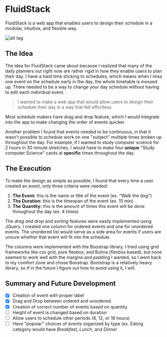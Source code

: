 # FluidStack
FluidStack is a web app that enables users to design their schedule in a modular, intuitive, and flexible way.

![alt tag](http://res.cloudinary.com/dqtydsjjs/image/upload/v1528657145/Screen_Shot_2018-06-10_at_1.58.05_PM_vp0vgj.png)

## The Idea
The idea for FluidStack came about because I realized that many of the daily planners out right now are rather rigid in how they enable users to plan their day. I have a hard time sticking to schedules, which means when I miss one event on the schedule early in the day, the whole timetable is messed up. There needed to be a way to change your day schedule without having to edit each individual event.

> I wanted to make a web app that would allow users to design their schedule their day in a way that felt effortless.

Most schedule makers have drag and drop feature, which I would integrate into the app to make changing the order of events quicker.

Another problem I found that events needed to be continuous, in that it wasn't possible to schedule work on one "subject" multiple times broken up throughout the day. For example, if I wanted to study computer science for 2 hours in 30 minute stretches, I would have to make four **unique** "Study computer Science" cards at **specific** times throughout the day. 

## The Execution
To make the design as simple as possible, I found that every time a user created an event, only three criteria were needed:
1. **The Event:** this is the name or title of the event (ex. "Walk the dog")
2. **The Duration:** this is the timespan of the event (ex. 15 min)
3. **The Quantity:** this is the amount of times this event will be done throughout the day (ex. 4 times)

The *drag and drop* and *sorting* features were easily implemented using JQuery. I created one column for ordered events and one for unordered events. The unordered list would serve as a side area for events if users are unsure whether that event will fit into the schedule.

The columns were implemented with the Boostrap library. I tried using grid frameworks like css grid, pure flexbox, and Bulma (flexbox based), but none seemed to work well with the margins and padding I wanted, so I went back to my comfort zone and chose Boostrap. Bootstrap is a relatively heavy library, so if in the future I figure out how to avoid using it, I will.

## Summary and Future Development
- [x] Creation of event with proper label
- [x] Drag and Drop between ordered and unordered
- [x] Creation of correct number of events based on quantity
- [ ] Height of event is changed based on duration
- [ ] Allow users to schedule other periods (6, 12, or 18 hours)
- [ ] Have "popular" choices of events organized by type (ex. Eating category would have *Breakfast*, *Lunch*, and *Dinner*
